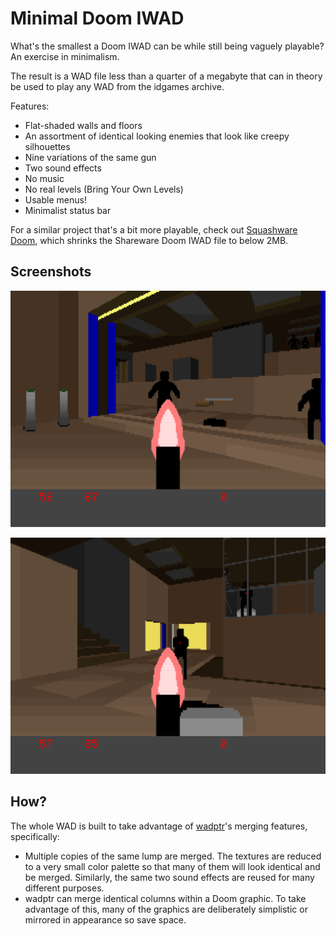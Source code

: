 # Minimal Doom IWAD

What's the smallest a Doom IWAD can be while still being vaguely playable?
An exercise in minimalism.

The result is a WAD file less than a quarter of a megabyte that can in
theory be used to play any WAD from the idgames archive.

Features:

* Flat-shaded walls and floors
* An assortment of identical looking enemies that look like
  creepy silhouettes
* Nine variations of the same gun
* Two sound effects
* No music
* No real levels (Bring Your Own Levels)
* Usable menus!
* Minimalist status bar

For a similar project that's a bit more playable, check out
[Squashware Doom](https://github.com/fragglet/squashware), which shrinks the
Shareware Doom IWAD file to below 2MB. 

## Screenshots

![Screenshot](sshot1.png)

![Screenshot](sshot2.png)

## How?

The whole WAD is built to take advantage of
[wadptr](https://soulsphere.org/projects/wadptr/)'s merging features,
specifically:

* Multiple copies of the same lump are merged. The textures are reduced to
  a very small color palette so that many of them will look identical and
  be merged. Similarly, the same two sound effects are reused for many
  different purposes.
* wadptr can merge identical columns within a Doom graphic. To take
  advantage of this, many of the graphics are deliberately simplistic or
  mirrored in appearance so save space.

